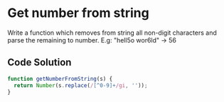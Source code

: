 # Get number from string

Write a function which removes from string all non-digit characters and parse the remaining to number. E.g: "hell5o wor6ld" -> 56


## Code Solution

```js
function getNumberFromString(s) {
  return Number(s.replace(/[^0-9]+/gi, ''));
}

```